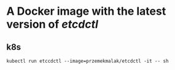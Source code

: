 # A Docker image with the latest version of *etcdctl*

## k8s
``kubectl run etccdctl --image=przemekmalak/etcdctl -it -- sh
``
